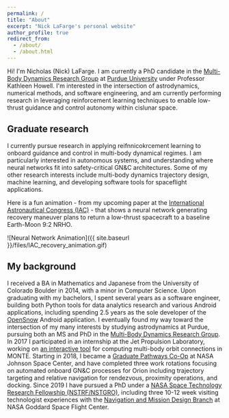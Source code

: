 ```yaml
---
permalink: /
title: "About"
excerpt: "Nick LaFarge's personal website"
author_profile: true
redirect_from: 
  - /about/
  - /about.html
---
```


Hi! I'm Nicholas (Nick) LaFarge. I am currently a PhD candidate in the [Multi-Body Dynamics Research Group](https://engineering.purdue.edu/people/kathleen.howell.1/index.html) at [Purdue University](https://engineering.purdue.edu/AAE) under Professor Kathleen Howell. I'm interested in the intersection of astrodynamics, numerical methods, and software engineering, and am currently performing research in leveraging reinforcement learning techniques to enable low-thrust guidance and control autonomy within cislunar space.



Graduate research
-------------------------
I currently pursue research in applying reifnnicokrcement learning to onboard guidance and control in multi-body dynamical regimes. I am particularly interested in autonomous systems, and understanding where neural networks fit into safety-critical GN&C architectures. Some of my other research interests include multi-body dynamics trajectory design, machine learning, and developing software tools for spaceflight applications.

Here is a fun animation - from my upcoming paper at the [International Astronautical Congress (IAC)](https://iac2022.org/) - that shows a neural network generating recovery maneuver plans to return a low-thrust spacecraft to a baseline Earth-Moon 9:2 NRHO.

![Neural Network Animation]({{ site.baseurl }}/files/IAC_recovery_animation.gif)



My background
------------------
I received a BA in Mathematics and Japanese from the University of Colorado Boulder in 2014, with a minor in Computer Science. Upon graduating with my bachelors, I spent several years as a software engineer, building both Python tools for data analytics research and various Android applications, including spending 2.5 years as the sole developer of the [OpenSnow](https://opensnow.com/) Android application. I eventually found my way toward the intersection of my many interests by studying astrodynamics at Purdue, pursuing both an MS and PhD in the [Multi-Body Dynamics Research Group](https://engineering.purdue.edu/people/kathleen.howell.1/index.html). In 2017 I participated in an internship at the Jet Propulsion Laboratory, working on [an interactive tool](https://trs.jpl.nasa.gov/handle/2014/48313) for computing multi-body orbit connections in MONTE. Starting in 2018, I became a [Graduate Pathways Co-Op](https://www.nasa.gov/feature/jsc-pathways-program/) at NASA Johnson Space Center, and have completed three work rotations focusing on automated onboard GN&C processes for Orion including trajectory targeting and relative navigation for rendezvous, proximity operations, and docking. Since 2019 I have pursued a PhD under a [NASA Space Technology Research Fellowship (NSTRF/NSTGRO)](https://www.nasa.gov/directorates/spacetech/strg/nstgro), including three 10-12 week visiting technologist experiences with the [Navigation and Mission Design Branch](https://etd.gsfc.nasa.gov/590/code595.php) at NASA Goddard Space Flight Center.

